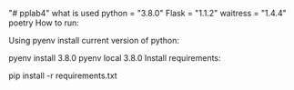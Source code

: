 "# pplab4" 
 what is used
 python = "3.8.0"
Flask = "1.1.2"
waitress = "1.4.4"
poetry
How to run:

Using pyenv install current version of python:

pyenv install 3.8.0
pyenv local 3.8.0
Install requirements:

pip install -r requirements.txt